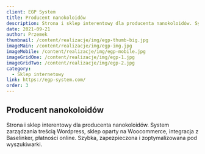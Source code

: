 ```yaml
---
client: EGP System
title: Producent nanokoloidów
description: Strona i sklep interentowy dla producenta nanokoloidów. Systemem zarządzania treścią Wordpress, sklep oparty na Woocommerce, integracja z Baselinker.
date: 2021-09-21
author: Przemek
thumbnail: /content/realizacje/img/egp-thumb-big.jpg
imageMain: /content/realizacje/img/egp-img.jpg
imageMobile: /content/realizacje/img/egp-mobile.jpg
imageGridOne: /content/realizacje/img/egp-1.jpg
imageGridTwo: /content/realizacje/img/egp-2.jpg
category: 
  - Sklep internetowy
link: https://egp-system.com/
order: 3
---
```


## Producent nanokoloidów

Strona i sklep interentowy dla producenta nanokoloidów. System zarządzania treścią Wordpress, sklep oparty na Woocommerce, integracja z Baselinker, płatności online. Szybka, zapezpieczona i zoptymalizowana pod wyszukiwarki.

